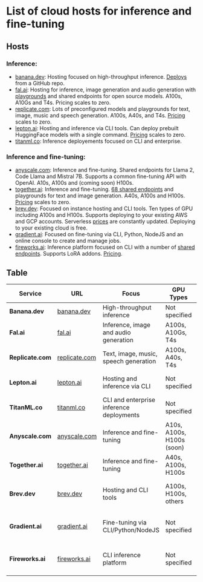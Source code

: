 # List of cloud hosts for inference and fine-tuning

## Hosts
### Inference:
- [banana.dev](https://www.banana.dev/): Hosting focused on high-throughput inference. [Deploys](https://www.banana.dev/blog/how-to-deploy-mistral-7b) from a GitHub repo.
- [fal.ai](https://www.fal.ai/): Hosting for inference, image generation and audio generation with [playgrounds](https://www.fal.ai/models) and shared endpoints for open source models. A100s, A10Gs and T4s. Pricing scales to zero.
- [replicate.com](https://replicate.com/): Lots of preconfigured models and playgrounds for text, image, music and speech generation. A100s, A40s, and T4s. [Pricing](https://replicate.com/pricing) scales to zero.
- [lepton.ai](https://www.lepton.ai/): Hosting and inference via CLI tools. Can deploy prebuilt HuggingFace models with a single command. [Pricing](https://www.lepton.ai/pricing) scales to zero.
- [titanml.co](https://titanml.co/): Inference deployements focused on CLI and enterprise.
    
### Inference and fine-tuning:
- [anyscale.com](https://www.anyscale.com/endpoints): Inference and fine-tuning. Shared endpoints for Llama 2, Code Llama and Mistral 7B. Supports a common fine-tuning API with OpenAI. A10s, A100s and (coming soon) H100s.
- [together.ai](https://www.together.ai/): Inference and fine-tuning. [68 shared endpoints](https://api.together.xyz/playground) and playgrounds for text and image generation. A40s, A100s and H100s. [Pricing](https://www.together.ai/pricing) scales to zero.
- [brev.dev](https://brev.dev/): Focused on instance hosting and CLI tools. Ten types of GPU including A100s and H100s. Supports deploying to your existing AWS and GCP accounts. Serverless [prices](https://brev.dev/pricing) are constantly updated. Deploying to your existing cloud is free.
- [gradient.ai](https://gradient.ai/): Focused on fine-tuning via CLI, Python, NodeJS and an online console to create and manage jobs.
- [fireworks.ai](https://fireworks.ai/): Inference platform focused on CLI with a number of [shared endpoints](https://app.fireworks.ai/models). Supports LoRA addons. [Pricing](https://readme.fireworks.ai/page/pricing).

## Table
| Service | URL | Focus | GPU Types | Pricing | Additional Features |
|---------|-----|-------|-----------|---------|---------------------|
| **Banana.dev** | [banana.dev](https://www.banana.dev/) | High-throughput inference | Not specified | Scales to zero | Deploys from GitHub repo |
| **Fal.ai** | [fal.ai](https://www.fal.ai/) | Inference, image and audio generation | A100s, A10Gs, T4s | Scales to zero | Playgrounds and shared endpoints |
| **Replicate.com** | [replicate.com](https://replicate.com/) | Text, image, music, speech generation | A100s, A40s, T4s | [Scales to zero](https://replicate.com/pricing) | Preconfigured models and playgrounds |
| **Lepton.ai** | [lepton.ai](https://www.lepton.ai/) | Hosting and inference via CLI | Not specified | [Scales to zero](https://www.lepton.ai/pricing) | Deploys HuggingFace models |
| **TitanML.co** | [titanml.co](https://titanml.co/) | CLI and enterprise inference deployments | Not specified | Not specified | - |
| **Anyscale.com** | [anyscale.com](https://www.anyscale.com/endpoints) | Inference and fine-tuning | A10s, A100s, H100s (soon) | Not specified | Shared endpoints for various models |
| **Together.ai** | [together.ai](https://www.together.ai/) | Inference and fine-tuning | A40s, A100s, H100s | [Scales to zero](https://www.together.ai/pricing) | 68 shared endpoints and playgrounds |
| **Brev.dev** | [brev.dev](https://brev.dev/) | Hosting and CLI tools | A100s, H100s, others | [Varies](https://brev.dev/pricing), Free for existing cloud | Deploys to AWS and GCP |
| **Gradient.ai** | [gradient.ai](https://gradient.ai/) | Fine-tuning via CLI/Python/NodeJS | Not specified | Not specified | Online console for job management |
| **Fireworks.ai** | [fireworks.ai](https://fireworks.ai/) | CLI inference platform | Not specified | [Varies](https://readme.fireworks.ai/page/pricing) | Shared endpoints, supports LoRA addons |

